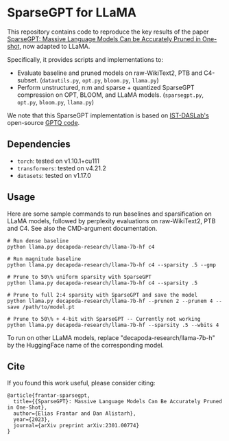 # SparseGPT for LLaMA

This repository contains code to reproduce the key results of the paper [SparseGPT: Massive Language Models Can be Accurately Pruned in One-shot](https://arxiv.org/abs/2301.00774), now adapted to LLaMA.

Specifically, it provides scripts and implementations to:

* Evaluate baseline and pruned models on raw-WikiText2, PTB and C4-subset. (`datautils.py`, `opt.py`, `bloom.py`, `llama.py`) 
* Perform unstructured, n:m and sparse + quantized SparseGPT compression on OPT, BLOOM, and LLaMA models. (`sparsegpt.py`, `opt.py`, `bloom.py`, `llama.py`)

We note that this SparseGPT implementation is based on [IST-DASLab's](https://github.com/IST-DASLab) open-source [GPTQ code](https://github.com/IST-DASLab/gptq). 

## Dependencies

* `torch`: tested on v1.10.1+cu111
* `transformers`: tested on v4.21.2
* `datasets`: tested on v1.17.0

## Usage

Here are some sample commands to run baselines and sparsification on LLaMA models, followed by perplexity evaluations on raw-WikiText2, PTB and C4.
See also the CMD-argument documentation.

```
# Run dense baseline
python llama.py decapoda-research/llama-7b-hf c4

# Run magnitude baseline
python llama.py decapoda-research/llama-7b-hf c4 --sparsity .5 --gmp

# Prune to 50\% uniform sparsity with SparseGPT
python llama.py decapoda-research/llama-7b-hf c4 --sparsity .5

# Prune to full 2:4 sparsity with SparseGPT and save the model
python llama.py decapoda-research/llama-7b-hf --prunen 2 --prunem 4 --save /path/to/model.pt

# Prune to 50\% + 4-bit with SparseGPT -- Currently not working
python llama.py decapoda-research/llama-7b-hf --sparsity .5 --wbits 4
```

To run on other LLaMA models, replace "decapoda-research/llama-7b-h" by the HuggingFace name of the corresponding model.


## Cite

If you found this work useful, please consider citing:

```
@article{frantar-sparsegpt,
  title={{SparseGPT}: Massive Language Models Can Be Accurately Pruned in One-Shot}, 
  author={Elias Frantar and Dan Alistarh},
  year={2023},
  journal={arXiv preprint arXiv:2301.00774}
}
```
